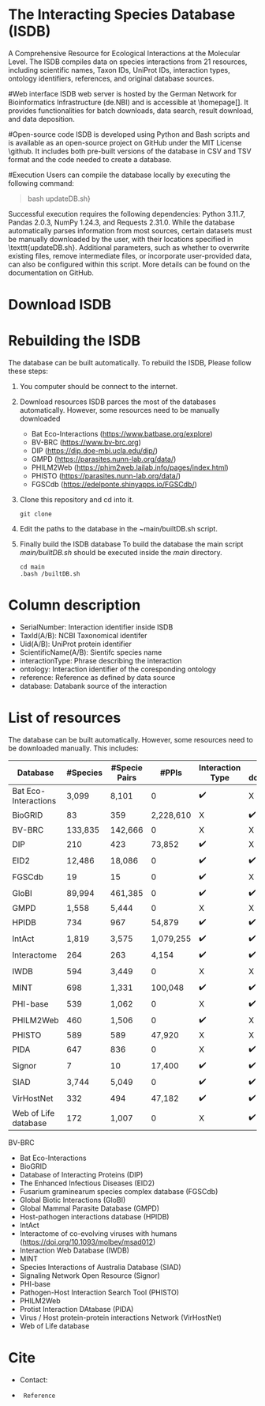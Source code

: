 # The Interacting Species Database (ISDB)
A Comprehensive Resource for Ecological Interactions at the Molecular Level.
The ISDB compiles data on species interactions from 21 resources, including scientific names, Taxon IDs, UniProt IDs, interaction types, ontology identifiers, references, and original database sources.

#Web interface
ISDB web server is hosted by the German Network for Bioinformatics Infrastructure (de.NBI) and is accessible at \homepage[]. It provides functionalities for batch downloads, data search, result download, and data deposition.

#Open-source code
ISDB is developed using Python and Bash scripts and is available as an open-source project on GitHub under the MIT License \github.
 It includes both pre-built versions of the database in CSV and TSV format and the code needed to create a database.

#Execution 
Users can compile the database locally by executing the following command: 

> bash updateDB.sh} 

Successful execution requires the following dependencies: Python 3.11.7, Pandas 2.0.3, NumPy 1.24.3, and Requests 2.31.0. While the database automatically parses information from most sources, certain datasets must be manually downloaded by the user, with their locations specified in \texttt{updateDB.sh}. Additional parameters, such as whether to overwrite existing files, remove intermediate files, or incorporate user-provided data, can also be configured within this script. More details can be found on the documentation on GitHub.

# Download ISDB


# Rebuilding the ISDB
The database can be built automatically. 
To rebuild the ISDB, Please follow these steps:

1. You computer should be connect to the internet.

2. Download resources
   ISDB parces the most of the databases automatically. However, some resources need to be manually downloaded
   - Bat Eco-Interactions (https://www.batbase.org/explore)
   - BV-BRC (https://www.bv-brc.org)
   - DIP (https://dip.doe-mbi.ucla.edu/dip/)
   - GMPD (https://parasites.nunn-lab.org/data/)
   - PHILM2Web (https://phim2web.lailab.info/pages/index.html)
   - PHISTO (https://parasites.nunn-lab.org/data/)
   - FGSCdb (https://edelponte.shinyapps.io/FGSCdb/)

3. Clone this repository and cd into it.
    ```
   git clone
   ```

5. Edit the paths to the database in the  ~main/builtDB.sh script.

6. Finally build the ISDB database
   To build the database the main script *main/builtDB.sh* should be executed inside the *main* directory.
   ```
   cd main
   .bash /builtDB.sh
   ```
# Column description
- SerialNumber: Interaction identifier inside ISDB
- TaxId(A/B): NCBI Taxonomical identifer
- Uid(A/B): UniProt protein identifier
- ScientificName(A/B): Sientifc species name
- interactionType: Phrase describing the interaction
- ontology: Interaction identifier of the coresponding ontology
- reference: Reference as defined by data source
- database: Databank source of the interaction

# List of resources 

The database can be built automatically. However, some resources need to be downloaded manually. This includes:

| Database | #Species | #Specie Pairs | #PPIs | Interaction Type | Batch download  | Citation |
|----------|--|--|--|--|--|--|
|Bat Eco-Interactions | 3,099 | 8,101 | 0 |   :heavy_check_mark: |  X  | |cite{BEI} | 
|BioGRID | 83 | 359 | 2,228,610 | X  |  :heavy_check_mark:  |   |cite{biogrid} |
|BV-BRC | 133,835 | 142,666 | 0 | X  |   X  | |cite{BVBRC,BVBRC_homepage} |
|DIP | 210 | 423 | 73,852 |  :heavy_check_mark:  |   X  | |cite{DIP} |
|EID2 | 12,486 | 18,086 | 0 |  :heavy_check_mark:  |    :heavy_check_mark:  | |cite{EID2} |
|FGSCdb | 19 | 15 | 0 |  :heavy_check_mark:  |   X  | |cite{FGSCdb} |
|GloBI | 89,994 | 461,385 | 0 | :heavy_check_mark:  |  :heavy_check_mark:  | |cite{GloBI} |
|GMPD | 1,558 | 5,444 | 0 | X  |  X  | |cite{global_mammal_parasite, global_mammal_parasite_2} |
|HPIDB | 734 | 967 | 54,879 | :heavy_check_mark:  |  :heavy_check_mark:  | |cite{HPIDB, HPIDB_2} |
|IntAct | 1,819 | 3,575 | 1,079,255 | :heavy_check_mark:  |  :heavy_check_mark:  | |cite{intact} |
|Interactome | 264 | 263 | 4,154 | :heavy_check_mark:  | :heavy_check_mark:  | |cite{Interactome} |
|IWDB | 594 | 3,449 | 0 | X  | X  | :heavy_check_mark: | |cite{IWDB} |
|MINT | 698 | 1,331 | 100,048 | :heavy_check_mark:  |  :heavy_check_mark:  | |cite{MINT} |
|PHI-base | 539 | 1,062 | 0 | X  |  :heavy_check_mark:  | |cite{phi_base} |
|PHILM2Web | 460 | 1,506 | 0 | :heavy_check_mark:  |  X  | |cite{hilm2web} |
|PHISTO | 589 | 589 | 47,920 | X  |  X  | |cite{PHISTO} |
|PIDA | 647 | 836 | 0 | X  |  :heavy_check_mark: | |cite{PIDA} |
|Signor | 7 | 10 | 17,400 | :heavy_check_mark:  |  :heavy_check_mark:  | |cite{SIGNOR} |
|SIAD | 3,744 | 5,049 | 0 |  :heavy_check_mark:  |  :heavy_check_mark:  | |cite{SIAD} |
|VirHostNet | 332 | 494 | 47,182 |  :heavy_check_mark:  |  :heavy_check_mark:  | |cite{VirHostNet} |
|Web of Life database | 172 | 1,007 | 0 | X  |    :heavy_check_mark: | |cite{WOF, WOF_hompage} |


BV-BRC
- Bat Eco-Interactions
- BioGRID
- Database of Interacting Proteins (DIP) 
- The Enhanced Infectious Diseases (EID2)
- Fusarium graminearum species complex database (FGSCdb)
- Global Biotic Interactions (GloBI)
- Global Mammal Parasite Database (GMPD) 
- Host-pathogen interactions database (HPIDB) 
- IntAct 
- Interactome of co-evolving viruses with humans (https://doi.org/10.1093/molbev/msad012)
- Interaction Web Database (IWDB) 
- MINT
- Species Interactions of Australia Database (SIAD)
- Signaling Network Open Resource (Signor)
- PHI-base
- Pathogen-Host Interaction Search Tool (PHISTO) 
- PHILM2Web
- Protist Interaction DAtabase (PIDA)
- Virus / Host protein-protein interactions Network (VirHostNet) 
- Web of Life database

# Cite
- Contact:
- ```
   Reference
   ```
